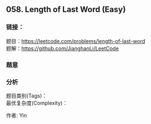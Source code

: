 ## 058. Length of Last Word (Easy)

### **链接**：
题目：https://leetcode.com/problems/length-of-last-word  
题解：https://github.com/JianghanLi/LeetCode

### **题意**



### **分析**  
题目类别(Tags)：  
最优复杂度(Complexity)：  



作者: Yin
